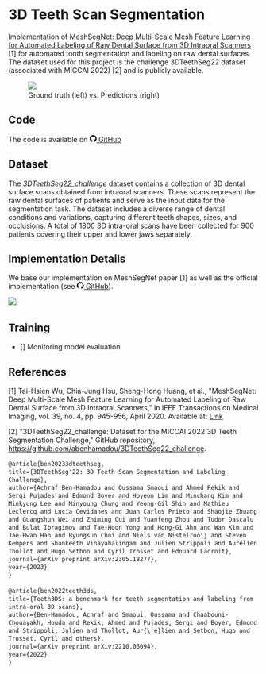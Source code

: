 # 3D Teeth Scan Segmentation 


Implementation of [MeshSegNet: Deep Multi-Scale Mesh Feature Learning for Automated Labeling of Raw Dental Surface from 3D Intraoral Scanners](https://ieeexplore.ieee.org/abstract/document/8984309) [1] for automated tooth segmentation and labeling on raw dental surfaces. 
The dataset used for this project is the challenge 3DTeethSeg22 dataset (associated with MICCAI 2022) [2] and is publicly available.


<figure>
  <img src="./assets/images/project3/preds_vs_gt.gif" width="600" />
  <figcaption>Ground truth (left) vs. Predictions (right)</figcaption>
</figure>

## Code

The code is available on [![GitHub](./assets/images/github_logo.png) GitHub](https://github.com/hippolytemayard/teeth-3d-mesh-segmentation)


## Dataset

The *3DTeethSeg22_challenge* dataset contains a collection of 3D dental surface scans obtained from intraoral scanners. These scans represent the raw dental surfaces of patients and serve as the input data for the segmentation task. The dataset includes a diverse range of dental conditions and variations, capturing different teeth shapes, sizes, and occlusions. A total of 1800 3D intra-oral scans have been collected for 900 patients covering their upper and lower jaws separately.


## Implementation Details

We base our implementation on MeshSegNet paper [1] as well as the official implementation (see [![GitHub](./assets/images/github_logo.png) GitHub](https://github.com/Tai-Hsien/MeshSegNet/tree/master)).

<img src="./assets/images/project3/meshsegnet_architecture.png" width="800" />

## Training

- [] Monitoring model evaluation

## References 

[1] Tai-Hsien Wu, Chia-Jung Hsu, Sheng-Hong Huang, et al., "MeshSegNet: Deep Multi-Scale Mesh Feature Learning for Automated Labeling of Raw Dental Surface from 3D Intraoral Scanners," in IEEE Transactions on Medical Imaging, vol. 39, no. 4, pp. 945-956, April 2020. Available at: [Link](https://ieeexplore.ieee.org/abstract/document/8984309)


[2] "3DTeethSeg22_challenge: Dataset for the MICCAI 2022 3D Teeth Segmentation Challenge," GitHub repository, https://github.com/abenhamadou/3DTeethSeg22_challenge.

```
@article{ben20233dteethseg,
title={3DTeethSeg'22: 3D Teeth Scan Segmentation and Labeling Challenge},
author={Achraf Ben-Hamadou and Oussama Smaoui and Ahmed Rekik and Sergi Pujades and Edmond Boyer and Hoyeon Lim and Minchang Kim and Minkyung Lee and Minyoung Chung and Yeong-Gil Shin and Mathieu Leclercq and Lucia Cevidanes and Juan Carlos Prieto and Shaojie Zhuang and Guangshun Wei and Zhiming Cui and Yuanfeng Zhou and Tudor Dascalu and Bulat Ibragimov and Tae-Hoon Yong and Hong-Gi Ahn and Wan Kim and Jae-Hwan Han and Byungsun Choi and Niels van Nistelrooij and Steven Kempers and Shankeeth Vinayahalingam and Julien Strippoli and Aurélien Thollot and Hugo Setbon and Cyril Trosset and Edouard Ladroit},
journal={arXiv preprint arXiv:2305.18277},
year={2023}
}

@article{ben2022teeth3ds,
title={Teeth3DS: a benchmark for teeth segmentation and labeling from intra-oral 3D scans},
author={Ben-Hamadou, Achraf and Smaoui, Oussama and Chaabouni-Chouayakh, Houda and Rekik, Ahmed and Pujades, Sergi and Boyer, Edmond and Strippoli, Julien and Thollot, Aur{\'e}lien and Setbon, Hugo and Trosset, Cyril and others},
journal={arXiv preprint arXiv:2210.06094},
year={2022}
}
```